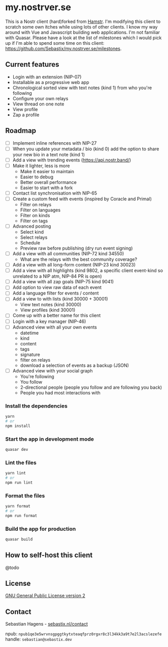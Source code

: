 # my.nostrver.se

This is a Nostr client (hard)forked from [Hamstr](https://hamstr.to).
I'm modifying this client to scratch some own itches while using lots of other clients. I know my way around with Vue and Javascript building web applications. I'm not familiar with Quasar.
Please have a look at the list of milestones which I would pick up if I'm able to spend some time on this client: https://github.com/Sebastix/my.nostrver.se/milestones.

## Current features
* Login with an extension (NIP-07)
* Installable as a progressive web app
* Chronological sorted view with text notes (kind 1) from who you're following
* Configure your own relays
* View thread on one note
* View profile
* Zap a profile

## Roadmap

- [ ] Implement inline references with NIP-27
- [ ] When you update your metadata / bio (kind 0) add the option to share your new bio in a text note (kind 1)
- [ ] Add a view with trending events (https://api.nostr.band/)
- [ ] Make it lighter, less is more
  - Make it easier to maintain
  - Easier to debug
  - Better overall performance
  - Easier to start with a fork
- [ ] Contact list synchronisation with NIP-65
- [ ] Create a custom feed with events (inspired by Coracle and Primal)
  - Filter on relays
  - Filter on languages
  - Filter on kinds
  - Filter on tags
- [ ] Advanced posting
  - Select kind
  - Select relays
  - Schedule
  - Preview raw before publishing (dry run event signing)
- [ ] Add a view with all communities (NIP-72 kind 34550)
  - What are the relays with the best community coverage?
- [ ] Add a view with all long-form content (NIP-23 kind 30023)
- [ ] Add a view with all highlights (kind 9802, a specific client event-kind so unrelated to a NIP atm, NIP-84 PR is open)
- [ ] Add a view with all zap goals (NIP-75 kind 9041)
- [ ] Add option to view raw data of each event
- [ ] Add a language filter for events / content
- [ ] Add a view to with lists (kind 30000 + 30001)
  - View text notes (kind 30000)
  - View profiles (kind 30001)
- [ ] Come up with a better name for this client
- [ ] Login with a key manager (NIP-46)
- [ ] Advanced view with all your own events
  - datetime
  - kind
  - content
  - tags
  - signature
  - filter on relays
  - download a selection of events as a backup (JSON)
- [ ] Advanced view with your social graph
  - You're following
  - You follow
  - 2-directional people (people you follow and are following you back)
  - People you had most interactions with

### Install the dependencies
```bash
yarn
# or
npm install
```

### Start the app in development mode
```bash
quasar dev
```
### Lint the files
```bash
yarn lint
# or
npm run lint
```
### Format the files
```bash
yarn format
# or
npm run format
```
### Build the app for production
```bash
quasar build
```

## How to self-host this client
@todo

## License

[GNU General Public License version 2](https://www.gnu.org/licenses/old-licenses/gpl-2.0.html)

## Contact

Sebastian Hagens - [sebastix.nl/contact](https://sebastix.nl/contact)

npub: `npub1qe3e5wrvnsgpggtkytxteaqfprz0rgxr8c3l34kk3a9t7e2l3acslezefe`
handle: `sebastian@sebastix.dev`
